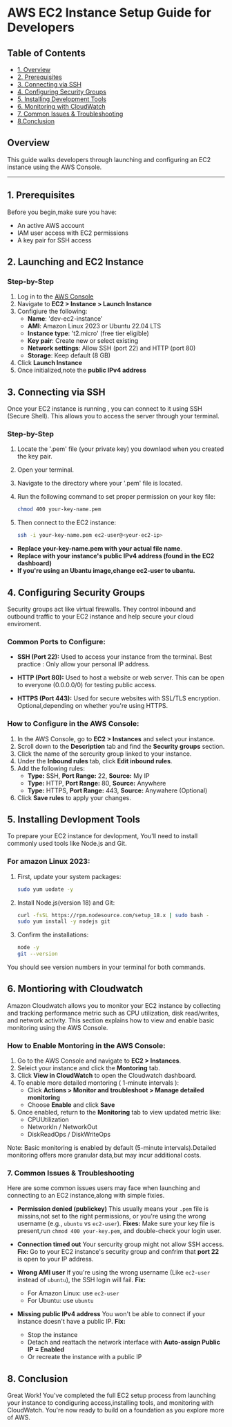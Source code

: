 # AWS EC2 Instance Setup Guide for Developers

## Table of Contents

- [1. Overview](#overview)
- [2. Prerequisites](#1-prerequisites)
- [3. Connecting via SSH](#3-connecting-via-ssh)
- [4. Configuring Security Groups](#4-configuring-security-groups)
- [5. Installing Development Tools](#5-installing-devlopment-tools)
- [6. Monitoring with CloudWatch](#6-montioring-with-cloudwatch)
- [7. Common Issues & Troubleshooting](#7-common-issues--troubleshooting)
- [8.Conclusion](#8-conclusion)
  
## Overview
This guide walks developers through launching and configuring an EC2 instance using the AWS Console.
___
## 1. Prerequisites

Before you begin,make sure you have:
- An active AWS account
- IAM user access with EC2 permissions
- A key pair for SSH access

## 2. Launching and EC2 Instance 

### Step-by-Step

1. Log in to the [AWS Console](Https://console.aws.amazon.com/)
2. Navigate to **EC2 > Instance > Launch Instance**
3. Configiure the following:
   - **Name**: 'dev-ec2-instance'
   - **AMI**: Amazon Linux 2023 or Ubuntu 22.04 LTS 
   - **Instance type**: 't2.micro' (free tier eligible)
   - **Key pair**: Create new or select existing
   - **Network settings**: Allow SSH (port 22) and HTTP (port 80)
   - **Storage**: Keep default (8 GB)
4. Click **Launch Instance**
5. Once initialized,note the **public IPv4 address**

## 3. Connecting via SSH

Once your EC2 instance is running , you can connect to it using SSH (Secure Shell). This allows you to access the server through your terminal.

### Step-by-Step

1. Locate the '.pem' file (your private key) you downlaod when you created the key pair.
2. Open your terminal.
3. Navigate to the directory where your '.pem' file is located.
4. Run the following command to set proper permission on your key file:

   ```bash
   chmod 400 your-key-name.pem
   
5. Then connect to the EC2 instance:
   
   ```bash
   ssh -i your-key-name.pem ec2-user@<your-ec2-ip>

- **Replace your-key-name.pem with your actual file name**.
- **Replace<your-ec2-ip> with your instance's public IPv4 address (found in the EC2 dashboard)**
- **If you're using an Ubantu image,change ec2-user to ubantu.**

## 4. Configuring Security Groups

Security groups act like virtual firewalls. They control inbound and outbound traffic to your EC2 instance and help secure your cloud enviroment.

### Common Ports to Configure:

- **SSH (Port 22):** Used to access your instance from the terminal.
  Best practice : Only allow your personal IP address.
 
- **HTTP (Port 80):** Used to host a website or web server.
  This can be open to everyone (0.0.0.0/0) for testing public access.

- **HTTPS (Port 443):** Used for secure websites with SSL/TLS encryption.
  Optional,depending on whether you're using HTTPS.

### How to Configure in the AWS Console:

1. In the AWS Console, go to **EC2 > Instances** and select your instance.
2. Scroll down to the **Description** tab and find the **Security groups** section.
3. Click the name of the sercurity group linked to your instance.
4. Under the **Inbound rules** tab, click **Edit inbound rules**.
5. Add the following rules:
   - **Type:** SSH, **Port Range:** 22, **Source:** My IP
   - **Type:** HTTP, **Port Range:** 80, **Source:** Anywhere
   - **Type:** HTTPS, **Port Range:** 443, **Source:** Anywahere (Optional)
6. Click **Save rules** to apply your changes.

## 5. Installing Devlopment Tools

To prepare your EC2 instance for devlopment, You'll need to install commonly used tools like Node.js and Git.

### For amazon Linux 2023:

1. First, update your system packages:

   ```bash
   sudo yum uodate -y

2. Install Node.js(version 18) and Git:
   ```bash
   curl -fsSL https://rpm.nodesource.com/setup_18.x | sudo bash -
   sudo yum install -y nodejs git

3. Confirm the installations:
   ```bash
   node -y
   git --version
   
You should see version numbers in your terminal for both commands.

## 6. Montioring with Cloudwatch

Amazon Cloudwatch allows you to monitor your EC2 instance by collecting and tracking performance metric such as CPU utilization, disk read/writes, and network activity. This section explains how to view and enable basic monitoring using the AWS Console.

### How to Enable Montoring in the AWS Console:

1. Go to the AWS Console and navigate to **EC2 > Instances**.
2. Seleict your instance and click the **Montoring** tab.
3. Click **View in CloudWatch** to open the Cloudwatch dashboard.
4. To enable more detailed montoring ( 1-minute intervals ):
   - Click **Actions > Monitor and troubleshoot > Manage detailed monitoring**
   - Choose **Enable** and click **Save**
5. Once enabled, return to the **Monitoring** tab to view updated metric like:
   - CPUUtilization
   - NetworkIn / NetworkOut
   - DiskReadOps / DiskWriteOps
  
Note: Basic monitoring is enabled by default (5-minute intervals).Detailed monitoring offers more granular data,but may incur additional costs.
     
### 7. Common Issues & Troubleshooting

Here are some common issues users may face when launching and connecting to an EC2 instance,along with simple fixies.

- **Permission denied (publickey)**
  This usually means your `.pem` file is missins,not set to the right permissions, or you're using the wrong username   (e.g., `ubuntu` vs `ec2-user`).
**Fixes:** Make sure your key file is present,run `chmod 400 your-key.pem`, and double-check your login user.

- **Connection timed out**
  Your sercurity group might not allow SSH access.
  **Fix:** Go to your EC2 instance's security group and confrim that **port 22** is open to your IP address.

- **Wrong AMI user**
  If you're using the wrong username (Like `ec2-user` instead of `ubuntu`), the SSH login will fail.
  **Fix:**
  - For Amazon Linux: use `ec2-user`
  - For Ubuntu: use `ubuntu`

- **Missing public IPv4 address**
  You won't be able to connect if your instance doesn't have a public IP.
  **Fix:**
  - Stop the instance
  - Detach and reattach the network interface with **Auto-assign Public IP = Enabled**
  - Or recreate the instance with a public IP
 
## 8. Conclusion
Great Work! You've completed the full EC2 setup process from launching your instance to condiguring access,installing tools, and monitoring with CloudWatch. You're now ready to build on a foundation as you explore more of AWS. 
   

  
 
  


